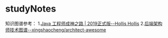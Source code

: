 # studyNotes
知识图谱参考：
1.[Java 工程师成神之路 | 2019正式版--Hollis  Hollis](https://mp.weixin.qq.com/s/hlAn6NPR1w-MAwqghX1FPg)
2.[后端架构师技术图谱--xingshaocheng/architect-awesome](https://github.com/xingshaocheng/architect-awesome)

